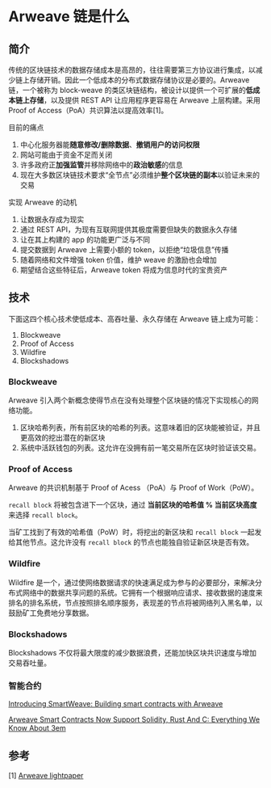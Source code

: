 # Arweave 链是什么

## 简介

传统的区块链技术的数据存储成本是高昂的，往往需要第三方协议进行集成，以减少链上存储开销。因此一个低成本的分布式数据存储协议是必要的。Arweave 链，一个被称为 block-weave 的类区块链结构，被设计以提供一个可扩展的**低成本链上存储**，以及提供 REST API 让应用程序更容易在 Arweave 上层构建。采用 Proof of Access（PoA）共识算法以提高效率[1]。



目前的痛点

1. 中心化服务器能**随意修改/删除数据**、**撤销用户的访问权限**
2. 网站可能由于资金不足而关闭
3. 许多政府正**加强监管**并移除网络中的**政治敏感**的信息
4. 现在大多数区块链技术要求“全节点”必须维护**整个区块链的副本**以验证未来的交易

实现 Arweave 的动机

1. 让数据永存成为现实
2. 通过 REST API，为现有互联网提供其极度需要但缺失的数据永久存储
3. 让在其上构建的 app 的功能更广泛与不同
4. 提交数据到 Arweave 上需要小额的 token，以拒绝“垃圾信息”传播
5. 随着网络和文件增强 token 价值，维护 weave 的激励也会增加
6. 期望结合这些特征后，Arweave token 将成为信息时代的宝贵资产



## 技术

下面这四个核心技术使低成本、高吞吐量、永久存储在 Arweave 链上成为可能：

1. Blockweave
2. Proof of Access
3. Wildfire
4. Blockshadows

### Blockweave

Arweave 引入两个新概念使得节点在没有处理整个区块链的情况下实现核心的网络功能。

1. 区块哈希列表，所有前区块的哈希的列表。这意味着旧的区块能被验证，并且更高效的挖出潜在的新区块
2. 系统中活跃钱包的列表。这允许在没拥有前一笔交易所在区块时验证该交易。

### Proof of Access

Arweave 的共识机制基于 Proof of Acess （PoA）与 Proof of Work（PoW）。

`recall block` 将被包含进下一个区块，通过 **当前区块的哈希值 % 当前区块高度** 来选择 `recall block`。

当矿工找到了有效的哈希值（PoW）时，将挖出的新区块和 `recall block` 一起发给其他节点。这允许没有 `recall block` 的节点也能独自验证新区块是否有效。

### Wildfire

Wildfire 是一个，通过使网络数据请求的快速满足成为参与的必要部分，来解决分布式网络中的数据共享问题的系统。它拥有一个根据响应请求、接收数据的速度来排名的排名系统，节点按照排名顺序服务，表现差的节点将被网络列入黑名单，以鼓励矿工免费地分享数据。

### Blockshadows

Blockshadows 不仅将最大限度的减少数据浪费，还能加快区块共识速度与增加交易吞吐量。

### 智能合约

[Introducing SmartWeave: Building smart contracts with Arweave](https://arweave.medium.com/introducing-smartweave-building-smart-contracts-with-arweave-1fc85cb3b632)

[Arweave Smart Contracts Now Support Solidity, Rust And C: Everything We Know About 3em](https://arweave.news/3em-smart-contracts/)

## 参考

[1] [Arweave lightpaper](https://www.arweave.org/files/arweave-lightpaper.pdf)